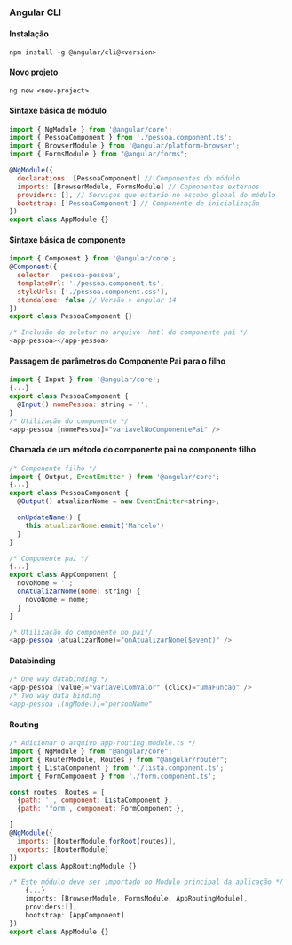 ### Angular CLI ###
#### Instalação 
```npm install -g @angular/cli@<version>```
#### Novo projeto 
```ng new <new-project>```

#### Sintaxe básica de módulo

```javascript
import { NgModule } from '@angular/core';
import { PessoaComponent } from './pessoa.component.ts';
import { BrowserModule } from '@angular/platform-browser';
import { FormsModule } from "@angular/forms";

@NgModule({
  declarations: [PessoaComponent] // Componentes do módulo
  imports: [BrowserModule, FormsModule] // Copmonentes externos
  providers: [], // Serviços que estarão no escobo global do módulo
  bootstrap: ['PessoaComponent'] // Componente de inicialização
})
export class AppModule {}
```

#### Sintaxe básica de componente

```javascript
import { Component } from '@angular/core';
@Component({
  selector: 'pessoa-pessoa',
  templateUrl: './pessoa.component.ts',
  styleUrls: ['./pessoa.component.css'],
  standalone: false // Versão > angular 14
})
export class PessoaComponent {}

/* Inclusão do seletor no arquivo .hmtl do componente pai */
<app-pessoa></app-pessoa>
```

#### Passagem de parâmetros do Componente Pai para o filho
```javascript
import { Input } from '@angular/core';
{...}
export class PessoaComponent {
  @Input() nomePessoa: string = '';
}
/* Utilização do componente */
<app-pessoa [nomePessoa]="variavelNoComponentePai" />
```

#### Chamada de um método do componente pai no componente filho
```javascript
/* Componente filho */
import { Output, EventEmitter } from '@angular/core';
{...}
export class PessoaComponent {
  @Output() atualizarNome = new EventEmitter<string>;

  onUpdateName() {
    this.atualizarNome.emmit('Marcelo')
  }
}

/* Componente pai */
{...}
export class AppComponent {
  novoNome = '';
  onAtualizarNome(nome: string) {
    novoNome = nome;
  }
}

/* Utilização do componente no pai*/
<app-pessoa (atualizarNome)="onAtualizarNome($event)" />
```
#### Databinding
```javascript
/* One way databinding */
<app-pessoa [value]="variavelComValor" (click)="umaFuncao" />
/* Two way data binding
<app-pessoa [(ngModel)]="personName"
```

#### Routing
```javascript
/* Adicionar o arquivo app-routing.module.ts */
import { NgModule } from "@angular/core";
import { RouterModule, Routes } from "@angular/router";
import { ListaComponent } from './lista.component.ts';
import { FormComponent } from './form.component.ts';

const routes: Routes = [
  {path: '', component: ListaComponent },
  {path: 'form', component: FormComponent },

]
@NgModule({
  imports: [RouterModule.forRoot(routes)],
  exports: [RouterModule]
})
export class AppRoutingModule {}

/* Este módulo deve ser importado no Modulo principal da aplicação */
    {...}
    imports: [BrowserModule, FormsModule, AppRoutingModule],
    providers:[],
    bootstrap: [AppComponent]
})
export class AppModule {}
```


